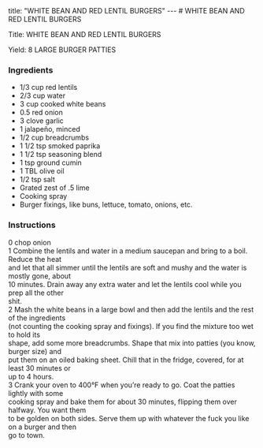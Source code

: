 <!DOCTYPE HTML PUBLIC "-//W3C//DTD HTML 4.0 Transitional//EN">
<html>
  <head>
  title: "WHITE BEAN AND RED LENTIL BURGERS"
---
# WHITE BEAN AND RED LENTIL BURGERS<link rel='stylesheet' href='style.css' type='text/css'><meta http-equiv="Content-Style-Stype" content="text/css">
     <meta http-equiv="Content-Type" content="text/html;charset=utf-8">
     </head><body><div class="recipe" itemscope itemtype="http://schema.org/Recipe"><div class='header'><p class="title"><span class="label">Title:</span> <span itemprop="name">WHITE BEAN AND RED LENTIL BURGERS</span></p>
<p class="yields"><span class="label">Yield:</span> <span itemprop="recipeYield">8 LARGE BURGER PATTIES</span></p>
</div><div class="ing"><h3>Ingredients</h3><ul class="ing"><li class="ing" itemprop="ingredients">1/3 cup red lentils </li>
<li class="ing" itemprop="ingredients">2/3 cup water </li>
<li class="ing" itemprop="ingredients">3 cup cooked white beans </li>
<li class="ing" itemprop="ingredients">0.5 red onion </li>
<li class="ing" itemprop="ingredients">3 clove garlic </li>
<li class="ing" itemprop="ingredients">1 jalapeño, minced </li>
<li class="ing" itemprop="ingredients">1/2 cup breadcrumbs </li>
<li class="ing" itemprop="ingredients">1 1/2 tsp smoked paprika </li>
<li class="ing" itemprop="ingredients">1 1/2 tsp seasoning blend </li>
<li class="ing" itemprop="ingredients">1 tsp ground cumin </li>
<li class="ing" itemprop="ingredients">1 TBL olive oil </li>
<li class="ing" itemprop="ingredients">1/2 tsp salt </li>
<li class="ing" itemprop="ingredients">Grated zest of .5 lime </li>
<li class="ing" itemprop="ingredients">Cooking spray </li>
<li class="ing" itemprop="ingredients">Burger fixings, like buns, lettuce, tomato, onions, etc. </li>
</ul>
</div>
<div class="instructions"><h3 class="Instructions">Instructions</h3><div itemprop="recipeInstructions"><p>0 chop onion<br>1 Combine the lentils and water in a medium saucepan and bring to a boil. Reduce the heat<br>and let that all simmer until the lentils are soft and mushy and the water is mostly gone, about<br>10 minutes. Drain away any extra water and let the lentils cool while you prep all the other<br>shit.<br>2 Mash the white beans in a large bowl and then add the lentils and the rest of the ingredients<br>(not counting the cooking spray and fixings). If you find the mixture too wet to hold its<br>shape, add some more breadcrumbs. Shape that mix into patties (you know, burger size) and<br>put them on an oiled baking sheet. Chill that in the fridge, covered, for at least 30 minutes or<br>up to 4 hours.<br>3 Crank your oven to 400°F when you’re ready to go. Coat the patties lightly with some<br>cooking spray and bake them for about 30 minutes, flipping them over halfway. You want them<br>to be golden on both sides. Serve them up with whatever the fuck you like on a burger and then<br>go to town.</p></div></div></div>

</body>
</html>